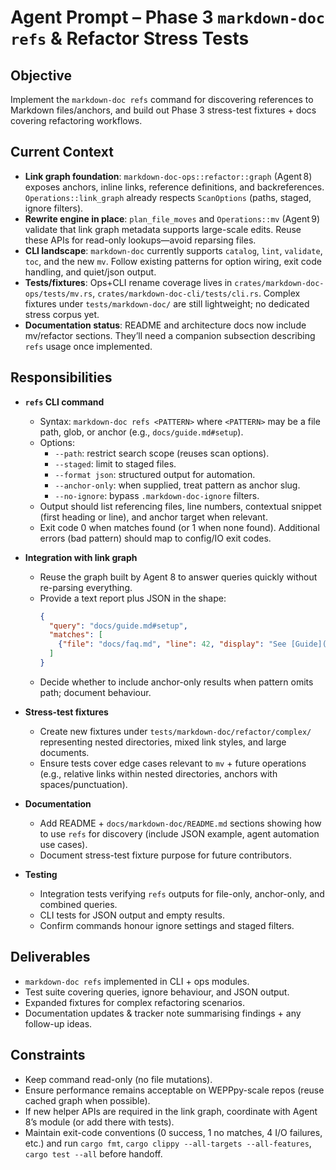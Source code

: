 # Agent Prompt – Phase 3 `markdown-doc refs` & Refactor Stress Tests

## Objective
Implement the `markdown-doc refs` command for discovering references to Markdown files/anchors, and build out Phase 3 stress-test fixtures + docs covering refactoring workflows.

## Current Context
- **Link graph foundation**: `markdown-doc-ops::refactor::graph` (Agent 8) exposes anchors, inline links, reference definitions, and backreferences. `Operations::link_graph` already respects `ScanOptions` (paths, staged, ignore filters).
- **Rewrite engine in place**: `plan_file_moves` and `Operations::mv` (Agent 9) validate that link graph metadata supports large-scale edits. Reuse these APIs for read-only lookups—avoid reparsing files.
- **CLI landscape**: `markdown-doc` currently supports `catalog`, `lint`, `validate`, `toc`, and the new `mv`. Follow existing patterns for option wiring, exit code handling, and quiet/json output.
- **Tests/fixtures**: Ops+CLI rename coverage lives in `crates/markdown-doc-ops/tests/mv.rs`, `crates/markdown-doc-cli/tests/cli.rs`. Complex fixtures under `tests/markdown-doc/` are still lightweight; no dedicated stress corpus yet.
- **Documentation status**: README and architecture docs now include mv/refactor sections. They’ll need a companion subsection describing `refs` usage once implemented.

## Responsibilities
- **`refs` CLI command**
  - Syntax: `markdown-doc refs <PATTERN>` where `<PATTERN>` may be a file path, glob, or anchor (e.g., `docs/guide.md#setup`).
  - Options:
    - `--path`: restrict search scope (reuses scan options).
    - `--staged`: limit to staged files.
    - `--format json`: structured output for automation.
    - `--anchor-only`: when supplied, treat pattern as anchor slug.
    - `--no-ignore`: bypass `.markdown-doc-ignore` filters.
  - Output should list referencing files, line numbers, contextual snippet (first heading or line), and anchor target when relevant.
  - Exit code 0 when matches found (or 1 when none found). Additional errors (bad pattern) should map to config/IO exit codes.

- **Integration with link graph**
  - Reuse the graph built by Agent 8 to answer queries quickly without re-parsing everything.
  - Provide a text report plus JSON in the shape:
    ```json
    {
      "query": "docs/guide.md#setup",
      "matches": [
        {"file": "docs/faq.md", "line": 42, "display": "See [Guide](docs/guide.md#setup)"}
      ]
    }
    ```
  - Decide whether to include anchor-only results when pattern omits path; document behaviour.

- **Stress-test fixtures**
  - Create new fixtures under `tests/markdown-doc/refactor/complex/` representing nested directories, mixed link styles, and large documents.
  - Ensure tests cover edge cases relevant to `mv` + future operations (e.g., relative links within nested directories, anchors with spaces/punctuation).

- **Documentation**
  - Add README + `docs/markdown-doc/README.md` sections showing how to use `refs` for discovery (include JSON example, agent automation use cases).
  - Document stress-test fixture purpose for future contributors.

- **Testing**
  - Integration tests verifying `refs` outputs for file-only, anchor-only, and combined queries.
  - CLI tests for JSON output and empty results.
  - Confirm commands honour ignore settings and staged filters.

## Deliverables
- `markdown-doc refs` implemented in CLI + ops modules.
- Test suite covering queries, ignore behaviour, and JSON output.
- Expanded fixtures for complex refactoring scenarios.
- Documentation updates & tracker note summarising findings + any follow-up ideas.

## Constraints
- Keep command read-only (no file mutations).
- Ensure performance remains acceptable on WEPPpy-scale repos (reuse cached graph when possible).
- If new helper APIs are required in the link graph, coordinate with Agent 8’s module (or add there with tests).
- Maintain exit-code conventions (0 success, 1 no matches, 4 I/O failures, etc.) and run `cargo fmt`, `cargo clippy --all-targets --all-features`, `cargo test --all` before handoff.
